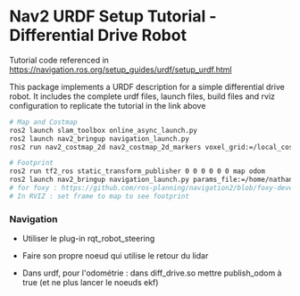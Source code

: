 # Nav2 URDF Setup Tutorial - Differential Drive Robot
Tutorial code referenced in https://navigation.ros.org/setup_guides/urdf/setup_urdf.html

This package implements a URDF description for a simple differential drive robot. It includes the complete urdf files, launch files, build files and rviz configuration to replicate the tutorial in the link above

```bash
# Map and Costmap
ros2 launch slam_toolbox online_async_launch.py
ros2 launch nav2_bringup navigation_launch.py
ros2 run nav2_costmap_2d nav2_costmap_2d_markers voxel_grid:=/local_costmap/voxel_grid visualization_marker:=/my_marker

```

```bash
# Footprint
ros2 run tf2_ros static_transform_publisher 0 0 0 0 0 0 map odom
ros2 launch nav2_bringup navigation_launch.py params_file:=/home/nathan/ros2_ws/src/navigation2_tutorials/sam_bot_description/config/nav2_params.yaml
# for foxy : https://github.com/ros-planning/navigation2/blob/foxy-devel/nav2_bringup/bringup/params/nav2_params.yaml#L61-L82
# In RVIZ : set frame to map to see footprint
```
### Navigation
- Utiliser le plug-in rqt_robot_steering 
- Faire son propre noeud qui utilise le retour du lidar

- Dans urdf, pour l'odométrie : dans diff_drive.so mettre publish_odom à true
(et ne plus lancer le noeuds ekf)
